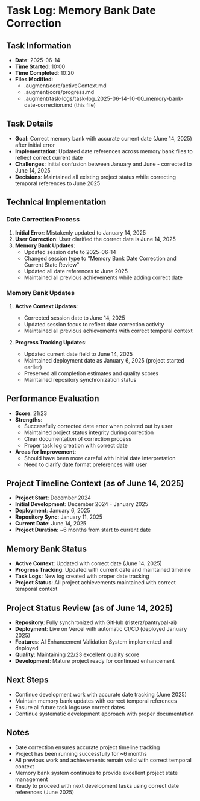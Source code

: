 # Task Log: Memory Bank Date Correction

## Task Information
- **Date**: 2025-06-14
- **Time Started**: 10:00
- **Time Completed**: 10:20
- **Files Modified**: 
  - .augment/core/activeContext.md
  - .augment/core/progress.md
  - .augment/task-logs/task-log_2025-06-14-10-00_memory-bank-date-correction.md (this file)

## Task Details
- **Goal**: Correct memory bank with accurate current date (June 14, 2025) after initial error
- **Implementation**: Updated date references across memory bank files to reflect correct current date
- **Challenges**: Initial confusion between January and June - corrected to June 14, 2025
- **Decisions**: Maintained all existing project status while correcting temporal references to June 2025

## Technical Implementation

### Date Correction Process
1. **Initial Error**: Mistakenly updated to January 14, 2025
2. **User Correction**: User clarified the correct date is June 14, 2025
3. **Memory Bank Updates**:
   - Updated session date to 2025-06-14
   - Changed session type to "Memory Bank Date Correction and Current State Review"
   - Updated all date references to June 2025
   - Maintained all previous achievements while adding correct date

### Memory Bank Updates
1. **Active Context Updates**:
   - Corrected session date to June 14, 2025
   - Updated session focus to reflect date correction activity
   - Maintained all previous achievements with correct temporal context

2. **Progress Tracking Updates**:
   - Updated current date field to June 14, 2025
   - Maintained deployment date as January 6, 2025 (project started earlier)
   - Preserved all completion estimates and quality scores
   - Maintained repository synchronization status

## Performance Evaluation
- **Score**: 21/23
- **Strengths**: 
  - Successfully corrected date error when pointed out by user
  - Maintained project status integrity during correction
  - Clear documentation of correction process
  - Proper task log creation with correct date
- **Areas for Improvement**: 
  - Should have been more careful with initial date interpretation
  - Need to clarify date format preferences with user

## Project Timeline Context (as of June 14, 2025)
- **Project Start**: December 2024
- **Initial Development**: December 2024 - January 2025
- **Deployment**: January 6, 2025
- **Repository Sync**: January 11, 2025
- **Current Date**: June 14, 2025
- **Project Duration**: ~6 months from start to current date

## Memory Bank Status
- **Active Context**: Updated with correct date (June 14, 2025)
- **Progress Tracking**: Updated with current date and maintained timeline
- **Task Logs**: New log created with proper date tracking
- **Project Status**: All project achievements maintained with correct temporal context

## Project Status Review (as of June 14, 2025)
- **Repository**: Fully synchronized with GitHub (risterz/pantrypal-ai)
- **Deployment**: Live on Vercel with automatic CI/CD (deployed January 2025)
- **Features**: AI Enhancement Validation System implemented and deployed
- **Quality**: Maintaining 22/23 excellent quality score
- **Development**: Mature project ready for continued enhancement

## Next Steps
- Continue development work with accurate date tracking (June 2025)
- Maintain memory bank updates with correct temporal references
- Ensure all future task logs use correct dates
- Continue systematic development approach with proper documentation

## Notes
- Date correction ensures accurate project timeline tracking
- Project has been running successfully for ~6 months
- All previous work and achievements remain valid with correct temporal context
- Memory bank system continues to provide excellent project state management
- Ready to proceed with next development tasks using correct date references (June 2025)
